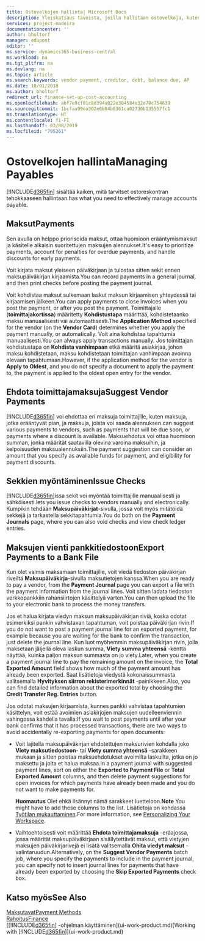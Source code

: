 ```yaml
---
title: Ostovelkojen hallinta| Microsoft Docs
description: Yleiskatsaus tavoista, joilla hallitaan ostovelkoja, kuten toimittajamaksuja, lainoja, velkaa ja erääntyvää saldoa.
services: project-madeira
documentationcenter: ''
author: bholtorf
manager: edupont
editor: ''
ms.service: dynamics365-business-central
ms.workload: na
ms.tgt_pltfrm: na
ms.devlang: na
ms.topic: article
ms.search.keywords: vendor payment, creditor, debt, balance due, AP
ms.date: 10/01/2018
ms.author: bholtorf
redirect_url: finance-set-up-cost-accounting
ms.openlocfilehash: abf7e9cf01c8d394a022e384584e32e78c754639
ms.sourcegitcommit: 1bcfaa99ea302e6b84b8361ca02730b135557fc1
ms.translationtype: HT
ms.contentlocale: fi-FI
ms.lasthandoff: 03/08/2019
ms.locfileid: "795261"
---
```

# <a name="managing-payables"></a><span data-ttu-id="1e706-103">Ostovelkojen hallinta</span><span class="sxs-lookup"><span data-stu-id="1e706-103">Managing Payables</span></span>
[!INCLUDE[d365fin](includes/d365fin_md.md)] <span data-ttu-id="1e706-104">sisältää kaiken, mitä tarvitset ostoreskontran tehokkaaseen hallintaan.</span><span class="sxs-lookup"><span data-stu-id="1e706-104">has what you need to effectively manage accounts payable.</span></span>  

## <a name="payments"></a><span data-ttu-id="1e706-105">Maksut</span><span class="sxs-lookup"><span data-stu-id="1e706-105">Payments</span></span>
<span data-ttu-id="1e706-106">Sen avulla on helppo priorisoida maksut, ottaa huomioon erääntymismaksut ja käsitelle aikaisin suoritettujen maksujen alennukset.</span><span class="sxs-lookup"><span data-stu-id="1e706-106">It's easy to prioritize payments, account for penalties for overdue payments, and handle discounts for early payments.</span></span>

<span data-ttu-id="1e706-107">Voit kirjata maksut yleiseen päiväkirjaan ja tulostaa sitten sekit ennen maksupäiväkirjan kirjaamista.</span><span class="sxs-lookup"><span data-stu-id="1e706-107">You can record payments in a general journal, and then print checks before posting the payment journal.</span></span>

<span data-ttu-id="1e706-108">Voit kohdistaa maksut sulkemaan laskut maksun kirjaamisen yhteydessä tai kirjaamisen jälkeen.</span><span class="sxs-lookup"><span data-stu-id="1e706-108">You can apply payments to close invoices when you post the payment, or after you post the payment.</span></span> <span data-ttu-id="1e706-109">Toimittajalle (**toimittajakortissa**) määritetty **Kohdistustapa** määrittää, kohdistetaanko maksu manuaalisesti vai automaattisesti.</span><span class="sxs-lookup"><span data-stu-id="1e706-109">The **Application Method** specified for the vendor (on the **Vendor Card**) determines whether you apply the payment manually, or automatically.</span></span> <span data-ttu-id="1e706-110">Voit aina kohdistaa tapahtumia manuaalisesti.</span><span class="sxs-lookup"><span data-stu-id="1e706-110">You can always apply transactions manually.</span></span> <span data-ttu-id="1e706-111">Jos toimittajan kohdistustapa on **Kohdista vanhimpaan** etkä määritä asiakirjaa, johon maksu kohdistetaan, maksu kohdistetaan toimittajan vanhimpaan avoinna olevaan tapahtumaan.</span><span class="sxs-lookup"><span data-stu-id="1e706-111">However, if the application method for the vendor is **Apply to Oldest**, and you do not specify a document to apply the payment to, the payment is applied to the oldest open entry for the vendor.</span></span>

## <a name="suggest-vendor-payments"></a><span data-ttu-id="1e706-112">Ehdota toimittajamaksuja</span><span class="sxs-lookup"><span data-stu-id="1e706-112">Suggest Vendor Payments</span></span>
[!INCLUDE[d365fin](includes/d365fin_md.md)] <span data-ttu-id="1e706-113">voi ehdottaa eri maksuja toimittajille, kuten maksuja, jotka erääntyvät pian, ja maksuja, joista voi saada alennuksen.</span><span class="sxs-lookup"><span data-stu-id="1e706-113">can suggest various payments to vendors, such as payments that will be due soon, or payments where a discount is available.</span></span> <span data-ttu-id="1e706-114">Maksuehdotus voi ottaa huomioon summan, jonka määrität saatavilla olevina varoina maksuihin, ja kelpoisuuden maksualennuksiin.</span><span class="sxs-lookup"><span data-stu-id="1e706-114">The payment suggestion can consider an amount that you specify as available funds for payment, and eligibility for payment discounts.</span></span>

## <a name="issue-checks"></a><span data-ttu-id="1e706-115">Sekkien myöntäminen</span><span class="sxs-lookup"><span data-stu-id="1e706-115">Issue Checks</span></span>
[!INCLUDE[d365fin](includes/d365fin_md.md)]<span data-ttu-id="1e706-116">issa sekit voi myöntää toimittajille manuaalisesti ja sähköisesti.</span><span class="sxs-lookup"><span data-stu-id="1e706-116">lets you issue checks to vendors manually and electronically.</span></span> <span data-ttu-id="1e706-117">Kumpikin tehdään **Maksupäiväkirjat**-sivulla, jossa voit myös mitätöidä sekkejä ja tarkastella sekkitapahtumia.</span><span class="sxs-lookup"><span data-stu-id="1e706-117">You do both on the **Payment Journals** page, where you can also void checks and view check ledger entries.</span></span>

## <a name="export-payments-to-a-bank-file"></a><span data-ttu-id="1e706-118">Maksujen vienti pankkitiedostoon</span><span class="sxs-lookup"><span data-stu-id="1e706-118">Export Payments to a Bank File</span></span>
<span data-ttu-id="1e706-119">Kun olet valmis maksamaan toimittajille, voit viedä tiedoston päiväkirjan riveiltä **Maksupäiväkirja**-sivulla maksutietojen kanssa.</span><span class="sxs-lookup"><span data-stu-id="1e706-119">When you are ready to pay a vendor, from the **Payment Journal** page you can export a file with the payment information from the journal lines.</span></span> <span data-ttu-id="1e706-120">Voit sitten ladata tiedoston verkkopankkiin rahansiirtojen käsittelyä varten.</span><span class="sxs-lookup"><span data-stu-id="1e706-120">You can then upload the file to your electronic bank to process the money transfers.</span></span>

<span data-ttu-id="1e706-121">Jos et halua kirjata viedyn maksun maksupäiväkirjan riviä, koska odotat esimerkiksi pankin vahvistavan tapahtuman, voit poistaa päiväkirjan rivin.</span><span class="sxs-lookup"><span data-stu-id="1e706-121">If you do not want to post a payment journal line for an exported payment, for example because you are waiting for the bank to confirm the transaction, just delete the journal line.</span></span> <span data-ttu-id="1e706-122">Kun luot myöhemmin maksupäiväkirjan rivin, jolla maksetaan jäljellä oleva laskun summa, **Viety summa yhteensä** -kenttä näyttää, kuinka paljon maksun summasta on jo viety.</span><span class="sxs-lookup"><span data-stu-id="1e706-122">Later, when you create a payment journal line to pay the remaining amount on the invoice, the **Total Exported Amount** field shows how much of the payment amount has already been exported.</span></span> <span data-ttu-id="1e706-123">Saat lisätietoja viedystä kokonaissummasta valitsemalla **Hyvityksen siirron rekisterimerkinnät** -painikkeen.</span><span class="sxs-lookup"><span data-stu-id="1e706-123">Also, you can find detailed information about the exported total by choosing the **Credit Transfer Reg. Entries** button.</span></span>

<span data-ttu-id="1e706-124">Jos odotat maksujen kirjaamista, kunnes pankki vahvistaa tapahtumien käsittelyn, voit estää avoimien asiakirjojen maksujen uudelleenviennin vahingossa kahdella tavalla:</span><span class="sxs-lookup"><span data-stu-id="1e706-124">If you wait to post payments until after your bank confirms that it has processed transactions, there are two ways to avoid accidentally re-exporting payments for open documents:</span></span>  

* <span data-ttu-id="1e706-125">Voit lajitella maksupäiväkirjan ehdotettujen maksurivien kohdalla joko **Viety maksutiedostoon**- tai **Viety summa yhteensä** -sarakkeen mukaan ja sitten poistaa maksuehdotukset avoimilta laskuilta, jotka on jo maksettu ja joita et halua maksaa.</span><span class="sxs-lookup"><span data-stu-id="1e706-125">In a payment journal with suggested payment lines, sort on either the **Exported to Payment File** or **Total Exported Amount** columns, and then delete payment suggestions for open invoices for which payments have already been made and you do not want to make payments for.</span></span>

    <span data-ttu-id="1e706-126">**Huomautus** Olet ehkä lisännyt nämä sarakkeet luetteloon.</span><span class="sxs-lookup"><span data-stu-id="1e706-126">**Note** You might have to add these columns to the list.</span></span> <span data-ttu-id="1e706-127">Lisätietoja on kohdassa [Työtilan mukauttaminen](ui-personalization-user.md).</span><span class="sxs-lookup"><span data-stu-id="1e706-127">For more information, see [Personalizing Your Workspace](ui-personalization-user.md).</span></span>  
* <span data-ttu-id="1e706-128">Vaihtoehtoisesti voit määrittää **Ehdota toimittajamaksuja** -eräajossa, jossa määrität maksupäiväkirjaan sisällytettävät maksut, että vietyjen maksujen päiväkirjarivejä ei lisätä valitsemalla **Ohita viedyt maksut** -valintaruudun.</span><span class="sxs-lookup"><span data-stu-id="1e706-128">Alternatively, on the **Suggest Vendor Payments** batch job, where you specify the payments to include in the payment journal, you can specify not to insert journal lines for payments that have already been exported by choosing the **Skip Exported Payments** check box.</span></span>

## <a name="see-also"></a><span data-ttu-id="1e706-129">Katso myös</span><span class="sxs-lookup"><span data-stu-id="1e706-129">See Also</span></span>
[<span data-ttu-id="1e706-130">Maksutavat</span><span class="sxs-lookup"><span data-stu-id="1e706-130">Payment Methods</span></span>](finance-payment-methods.md)  
[<span data-ttu-id="1e706-131">Rahoitus</span><span class="sxs-lookup"><span data-stu-id="1e706-131">Finance</span></span>](finance.md)  
<span data-ttu-id="1e706-132">[[!INCLUDE[d365fin](includes/d365fin_md.md)] -ohjelman käyttäminen](ui-work-product.md)</span><span class="sxs-lookup"><span data-stu-id="1e706-132">[Working with [!INCLUDE[d365fin](includes/d365fin_md.md)]](ui-work-product.md)</span></span>
